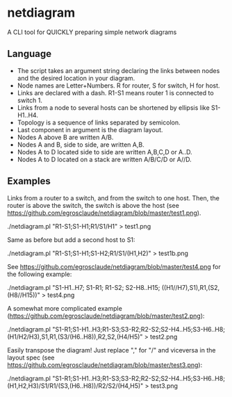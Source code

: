 # netdiagram
A CLI tool for QUICKLY preparing simple network diagrams

## Language
* The script takes an argument string declaring the links between nodes and the desired location in your diagram.
* Node names are Letter+Numbers. R for router, S for switch, H for host.
* Links are declared with a dash. R1-S1 means router 1 is connected to switch 1.
* Links from a node to several hosts can be shortened by ellipsis like S1-H1..H4.
* Topology is a sequence of links separated by semicolon.
* Last component in argument is the diagram layout. 
 * Nodes A above B are written A/B.
 * Nodes A and B, side to side, are written A,B.
 * Nodes A to D located side to side are written A,B,C,D or A..D.
 * Nodes A to D located on a stack are written A/B/C/D or A//D.

## Examples

Links from a router to a switch, and from the switch to one host. Then, the router is above the switch, the switch is above the host (see https://github.com/egrosclaude/netdiagram/blob/master/test1.png). 

./netdiagram.pl "R1-S1;S1-H1;R1/S1/H1" > test1.png

Same as before but add a second host to S1:

./netdiagram.pl "R1-S1;S1-H1;S1-H2;R1/S1/(H1,H2)" > test1b.png

See https://github.com/egrosclaude/netdiagram/blob/master/test4.png for the following example: 

./netdiagram.pl "S1-H1..H7; S1-R1; R1-S2; S2-H8..H15; ((H1//H7),S1),R1,(S2,(H8//H15))" > test4.png

A somewhat more complicated example (https://github.com/egrosclaude/netdiagram/blob/master/test2.png):

./netdiagram.pl "S1-R1;S1-H1..H3;R1-S3;S3-R2;R2-S2;S2-H4..H5;S3-H6..H8;(H1/H2/H3),S1,R1,(S3/(H6..H8)),R2,S2,(H4/H5)" > test2.png

Easily transpose the diagram! Just replace "," for "/" and viceversa in the layout spec (see https://github.com/egrosclaude/netdiagram/blob/master/test3.png):

./netdiagram.pl "S1-R1;S1-H1..H3;R1-S3;S3-R2;R2-S2;S2-H4..H5;S3-H6..H8;(H1,H2,H3)/S1/R1/(S3,(H6..H8))/R2/S2/(H4,H5)" > test3.png 



